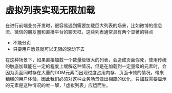 # 虚拟列表实现无限加载
在进行前端业务开发时，很容易遇到需要加载巨大列表的场景，比如微博的信息流、微信的朋友圈和直播平台的聊天框，这些列表通常具有两个显著的特点

- 不能分页
- 只要用户愿意就可以无限的滚动下去

在这种场景下，如果直接加载一个数量级很大的列表，会造成页面假死，使用传统的触底加载能在一定的程度上缓解这种情况，但是在加载到一定量级的元素时，会因为页面同时存在大量的DOM元素而出现过度占用内存、页面卡顿的情况，带来糟糕的用户体验，因此我们必须对这种业务场景做出相应的优化，只加载需要显示的元素是这种情况的唯一解，「虚拟列表」应运而生。